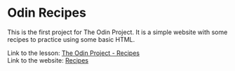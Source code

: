 # Odin Recipes

This is the first project for The Odin Project. It is a simple website with some recipes to practice using some basic HTML.

Link to the lesson: [The Odin Project - Recipes](https://www.theodinproject.com/lessons/foundations-recipes#project-solution)  
Link to the website: [Recipes](https://www.germainium06.github.io/odin-recipes)
